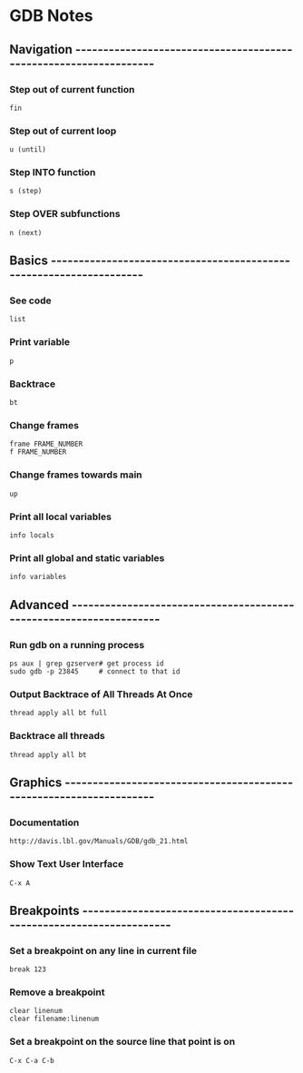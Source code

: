 # GDB Notes

## Navigation -----------------------------------------------------------------

### Step out of current function
    fin

### Step out of current loop
    u (until)

### Step INTO function
    s (step)

### Step OVER subfunctions
    n (next)

## Basics -------------------------------------------------------------------

### See code
    list

### Print variable
    p

### Backtrace
    bt

### Change frames
    frame FRAME_NUMBER
    f FRAME_NUMBER

### Change frames towards main
    up

### Print all local variables
    info locals

### Print all global and static variables
    info variables

## Advanced -------------------------------------------------------------------

### Run gdb on a running process
    ps aux | grep gzserver# get process id
    sudo gdb -p 23845     # connect to that id

### Output Backtrace of All Threads At Once
    thread apply all bt full

### Backtrace all threads
    thread apply all bt

## Graphics -------------------------------------------------------------------

### Documentation
    http://davis.lbl.gov/Manuals/GDB/gdb_21.html

### Show Text User Interface
    C-x A 

## Breakpoints -------------------------------------------------------------------

### Set a breakpoint on any line in current file
    break 123

### Remove a breakpoint
    clear linenum
	clear filename:linenum

### Set a breakpoint on the source line that point is on
    C-x C-a C-b
    
